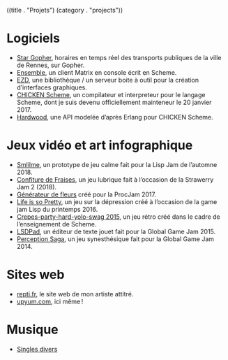 ((title . "Projets")
 (category . "projects"))

Logiciels
=========

- [Star Gopher](https://gopher.floodgap.com/gopher/gw?a=gopher%3A%2F%2Fsteven.upyum.com), horaires en temps réel des transports publiques de la ville de Rennes, sur Gopher.
- [Ensemble](project/ensemble.xhtml), un client Matrix en console écrit en Scheme.
- [EZD](/cgit.cgi/ezd), une bibliothèque / un serveur boite à outil pour la création d’interfaces graphiques.
- [CHICKEN Scheme](https://call-cc.org/), un compilateur et interpreteur pour le langage Scheme, dont je suis devenu officiellement mainteneur le 20 janvier 2017.
- [Hardwood](http://wiki.call-cc.org/eggref/4/hardwood), une API modelée d’après Erlang pour CHICKEN Scheme.

Jeux vidéo et art infographique
===============================

- [Smlilme](project/smlilme.xhtml), un prototype de jeu calme fait pour la Lisp Jam de l’automne 2018.
- [Confiture de Fraises](project/confiture-de-fraises.xhtml), un jeu lubrique fait à l’occasion de la Strawerry Jam 2 (2018).
- [Générateur de fleurs](project/flower-generator.xhtml) créé pour la ProcJam 2017.
- [Life is so Pretty](project/life-is-so-pretty.xhtml), un jeu sur la dépression créé à l’occasion de la game jam Lisp du printemps 2016.
- [Crepes-party-hard-yolo-swag 2015](project/cphys2015.xhtml), un jeu rétro créé dans le cadre de l’enseignement de Scheme.
- [LSDPad](project/lsdpad.xhtml), un éditeur de texte jouet fait pour la Global Game Jam 2015.
- [Perception Saga](project/perception-saga.xhtml), un jeu synesthésique fait pour la Global Game Jam 2014.

Sites web
=========

- [repti.fr](https://repti.fr), le site web de mon artiste attitré.
- [upyum.com](https://www.upyum.com), ici même !

Musique
=======

- [Singles divers](project/music-singles.xhtml)
